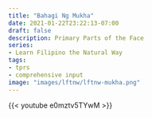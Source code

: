 ```yaml
---
title: "Bahagi Ng Mukha"
date: 2021-01-22T23:22:13-07:00
draft: false
description: Primary Parts of the Face
series:
- Learn Filipino the Natural Way
tags:
- tprs
- comprehensive input
image: "images/lftnw/lftnw-mukha.png"
---
```




{{< youtube e0mztv5TYwM >}}